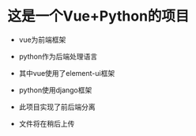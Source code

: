 # 这是一个Vue+Python的项目

* vue为前端框架

* python作为后端处理语言

* 其中vue使用了element-ui框架

* python使用django框架

* 此项目实现了前后端分离

* 文件将在稍后上传
